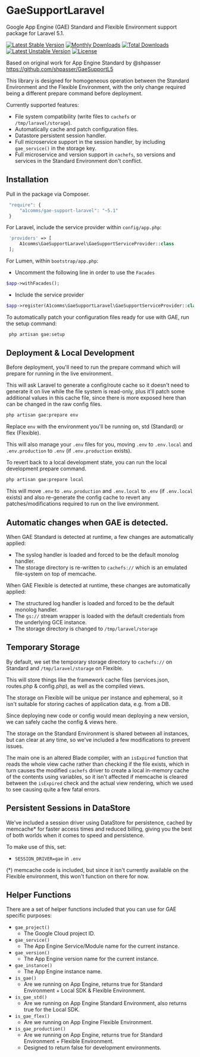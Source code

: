 # GaeSupportLaravel

Google App Engine (GAE) Standard and Flexible Environment support package for Laravel 5.1.

[![Latest Stable Version](https://poser.pugx.org/a1comms/gae-support-laravel/v/stable)](https://packagist.org/packages/a1comms/gae-support-laravel)
[![Monthly Downloads](https://poser.pugx.org/a1comms/gae-support-laravel/d/monthly)](https://packagist.org/packages/a1comms/gae-support-laravel)
[![Total Downloads](https://poser.pugx.org/a1comms/gae-support-laravel/downloads)](https://packagist.org/packages/a1comms/gae-support-laravel)
[![Latest Unstable Version](https://poser.pugx.org/a1comms/gae-support-laravel/v/unstable)](https://packagist.org/packages/a1comms/gae-support-laravel)
[![License](https://poser.pugx.org/a1comms/gae-support-laravel/license)](https://packagist.org/packages/a1comms/gae-support-laravel)

Based on original work for App Engine Standard by @shpasser https://github.com/shpasser/GaeSupportL5

This library is designed for homogeneous operation between the Standard Environment and the Flexible Environment, with the only change required being a different prepare command before deployment.

Currently supported features:
 * File system compatibility (write files to `cachefs` or `/tmp/laravel/storage`).
 * Automatically cache and patch configuration files.
 * Datastore persistent session handler.
 * Full microservice support in the session handler, by including `gae_service()` in the storage key.
 * Full microservice and version support in `cachefs`, so versions and services in the Standard Environment don't conflict.

## Installation

Pull in the package via Composer.

```js
 "require": {
     "a1comms/gae-support-laravel": "~5.1"
 }
```

For Laravel, include the service provider within `config/app.php`:

```php
 'providers' => [
     A1comms\GaeSupportLaravel\GaeSupportServiceProvider::class
 ];
```

For Lumen, within `bootstrap/app.php`:

- Uncomment the following line in order to use the `Facades`

```php
$app->withFacades();
```

- Include the service provider

```php
$app->register(A1comms\GaeSupportLaravel\GaeSupportServiceProvider::class);
```

To automatically patch your configuration files ready for use with GAE, run the setup command:

```bash
 php artisan gae:setup
```

## Deployment & Local Development
Before deployment, you'll need to run the prepare command which will prepare for running in the live environment.

This will ask Laravel to generate a config/route cache so it doesn't need to generate it on live while the file system is read-only, plus it'll patch some additional values in this cache file, since there is more exposed here than can be changed in the raw config files.

```bash
php artisan gae:prepare env
```

Replace `env` with the environment you'll be running on, std (Standard) or flex (Flexible).

This will also manage your `.env` files for you, moving `.env` to `.env.local` and `.env.production` to `.env` (if `.env.production` exists).

To revert back to a local development state, you can run the local development prepare command.

```bash
php artisan gae:prepare local
```

This will move `.env` to `.env.production` and `.env.local` to `.env` (if `.env.local` exists) and also re-generate the config cache to revert any patches/modifications required to run on the live environment.

## Automatic changes when GAE is detected.
When GAE Standard is detected at runtime, a few changes are automatically applied:
 * The syslog handler is loaded and forced to be the default monolog handler.
 * The storage directory is re-written to `cachefs://` which is an emulated file-system on top of memcache.

When GAE Flexible is detected at runtime, these changes are automatically applied:
 * The structured log handler is loaded and forced to be the default monolog handler.
 * The `gs://` stream wrapper is loaded with the default credentials from the underlying GCE instance.
 * The storage directory is changed to `/tmp/laravel/storage`

## Temporary Storage
By default, we set the temporary storage directory to `cachefs://` on Standard and `/tmp/laravel/storage` on Flexible.

This will store things like the framework cache files (services.json, routes.php & config.php), as well as the compiled views.

The storage on Flexible will be unique per instance and ephemeral, so it isn't suitable for storing caches of application data, e.g. from a DB.

Since deploying new code or config would mean deploying a new version, we can safely cache the config & views here.

The storage on the Standard Environment is shared between all instances, but can clear at any time, so we've included a few modifications to prevent issues.

The main one is an altered Blade compiler, with an `isExpired` function that reads the whole view cache rather than checking if the file exists, which in turn causes the modified `cachefs` driver to create a local in-memory cache of the contents using variables, so it isn't affected if memcache is cleared between the `isExpired` check and the actual view rendering, which we used to see causing quite a few fatal errors.

## Persistent Sessions in DataStore
We've included a session driver using DataStore for persistence, cached by memcache* for faster access times and reduced billing, giving you the best of both worlds when it comes to speed and persistence.

To make use of this, set:
- `SESSION_DRIVER=gae` in `.env`

(*) memcache code is included, but since it isn't currently available on the Flexible environment, this won't function on there for now.

## Helper Functions
There are a set of helper functions included that you can use for GAE specific purposes:
 * `gae_project()`
   * The Google Cloud project ID.
 * `gae_service()`
   * The App Engine Service/Module name for the current instance.
 * `gae_version()`
   * The App Engine version name for the current instance.
 * `gae_instance()`
   * The App Engine instance name.
 * `is_gae()`
   * Are we running on App Engine, returns true for Standard Environment + Local SDK & Flexible Environment.
 * `is_gae_std()`
   * Are we running on App Engine Standard Environment, also returns true for the Local SDK.
 * `is_gae_flex()`
   * Are we running on App Engine Flexible Environment.
 * `is_gae_production()`
   * Are we running on App Engine, returns true for Standard Environment + Flexible Environment.
   * Designed to return false for development environments.
